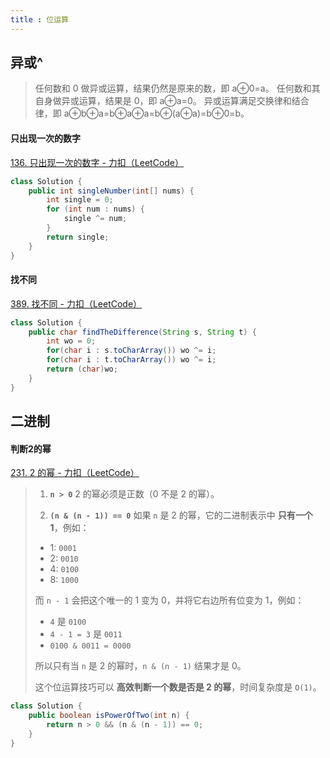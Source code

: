 ```yaml
---
title : 位运算
---
```


## 异或^

>任何数和 0 做异或运算，结果仍然是原来的数，即 a⊕0=a。
>任何数和其自身做异或运算，结果是 0，即 a⊕a=0。
>异或运算满足交换律和结合律，即 a⊕b⊕a=b⊕a⊕a=b⊕(a⊕a)=b⊕0=b。

#### 只出现一次的数字

[136. 只出现一次的数字 - 力扣（LeetCode）](https://leetcode.cn/problems/single-number/description/?envType=study-plan-v2&envId=top-100-liked)

```java
class Solution {
    public int singleNumber(int[] nums) {
        int single = 0;
        for (int num : nums) {
            single ^= num;
        }
        return single;
    }
}
```

#### 找不同

[389. 找不同 - 力扣（LeetCode）](https://leetcode.cn/problems/find-the-difference/?envType=study-plan-v2&envId=programming-skills)

```java
class Solution {
    public char findTheDifference(String s, String t) {
        int wo = 0;
        for(char i : s.toCharArray()) wo ^= i;
        for(char i : t.toCharArray()) wo ^= i;
        return (char)wo;
    }
}
```

## 二进制

#### 判断2的幂

[231. 2 的幂 - 力扣（LeetCode）](https://leetcode.cn/problems/power-of-two/description/?envType=study-plan-v2&envId=primers-list)

>1. **`n > 0`**
>   2 的幂必须是正数（0 不是 2 的幂）。
>
>2. **`(n & (n - 1)) == 0`**
>   如果 `n` 是 2 的幂，它的二进制表示中 **只有一个 1**，例如：
>
>  - 1: `0001`
>  - 2: `0010`
>  - 4: `0100`
>  - 8: `1000`
>
>  而 `n - 1` 会把这个唯一的 1 变为 0，并将它右边所有位变为 1，例如：
>
>  - `4` 是 `0100`
>  - `4 - 1 = 3` 是 `0011`
>  - `0100 & 0011 = 0000`
>
>  所以只有当 `n` 是 2 的幂时，`n & (n - 1)` 结果才是 0。
>
>这个位运算技巧可以 **高效判断一个数是否是 2 的幂**，时间复杂度是 `O(1)`。

```java
class Solution {
    public boolean isPowerOfTwo(int n) {
        return n > 0 && (n & (n - 1)) == 0;
    }
}
```

## 